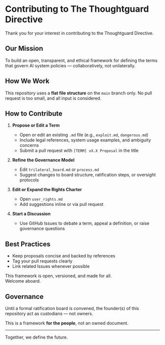 # Contributing to The Thoughtguard Directive

Thank you for your interest in contributing to the Thoughtguard Directive.

## Our Mission
To build an open, transparent, and ethical framework for defining the terms that govern AI system policies — collaboratively, not unilaterally.

## How We Work

This repository uses a **flat file structure** on the `main` branch only. No pull request is too small, and all input is considered.

## How to Contribute

1. **Propose or Edit a Term**
   - Open or edit an existing `.md` file (e.g., `exploit.md`, `dangerous.md`)
   - Include legal references, system usage examples, and ambiguity concerns
   - Submit a pull request with `[TERM] vX.X Proposal` in the title

2. **Refine the Governance Model**
   - Edit `trilateral_board.md` or `process.md`
   - Suggest changes to board structure, ratification steps, or oversight protocols

3. **Edit or Expand the Rights Charter**
   - Open `user_rights.md`
   - Add suggestions inline or via pull request

4. **Start a Discussion**
   - Use GitHub Issues to debate a term, appeal a definition, or raise governance questions

## Best Practices

- Keep proposals concise and backed by references
- Tag your pull requests clearly
- Link related Issues whenever possible

This framework is open, versioned, and made for all.  
Welcome aboard.

## Governance
Until a formal ratification board is convened, the founder(s) of this repository act as custodians — not owners.

This is a framework **for the people**, not an owned document.

---

Together, we define the future.
